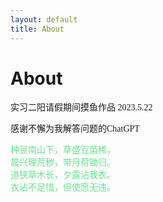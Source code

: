 ```yaml
---
layout: default
title: About
---
```


<!--意识到md文档都需要一个前言，而且注释的方法也不一样-->
<h1>About</h1>
<font face="仿宋">
实习二阳请假期间摸鱼作品
2023.5.22

感谢不懈为我解答问题的ChatGPT


<font color=#63E58A>
<!--意识到是font 而不是front……-->
种豆南山下，草盛豆苗稀。</br>
晨兴理荒秽，带月荷锄归。</br>
道狭草木长，夕露沾我衣。</br>
衣沾不足惜，但使愿无违。</br>

